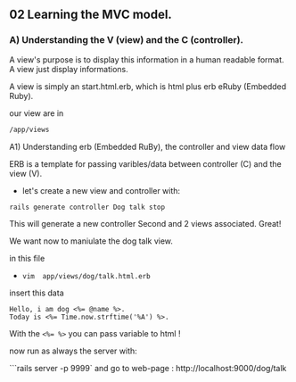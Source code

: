 ## 02 Learning the MVC model.


### A) Understanding the V (view) and the C (controller).

A view's purpose is to display this information in a human readable format. 
A view just display informations.

A view is simply an start.html.erb, which is html plus erb eRuby (Embedded Ruby).

our view are in 

```bash
/app/views
```

A1) Understanding erb (Embedded RuBy), the controller and view data flow

ERB is a template for passing varibles/data between controller (C) and the view (V).

- let's create a new view and controller with:

`rails generate controller Dog talk stop`

This will generate a new controller Second and 2 views associated. Great!


We want now to maniulate the dog  talk view.

in this file
* `vim  app/views/dog/talk.html.erb`

insert this data
```
Hello, i am dog <%= @name %>.
Today is <%= Time.now.strftime('%A') %>.
```

With the `<%= %>` you can pass variable to html !


now run as always the server with:

```rails server -p 9999`
and go to web-page : http://localhost:9000/dog/talk

